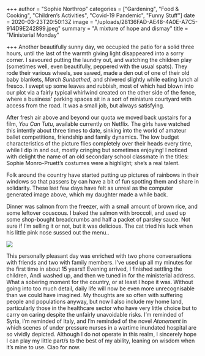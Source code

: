 +++
author = "Sophie Northrop"
categories = ["Gardening", "Food & Cooking", "Children’s Activities", "Covid-19 Pandemic", "Funny Stuff"]
date = 2020-03-23T20:50:13Z
image = "/uploads/28136FAD-AE48-4A0E-A7C5-914D9E242899.jpeg"
summary = "A mixture of hope and dismay"
title = "Ministerial Monday"

+++
Another beautifully sunny day, we occupied the patio for a solid three hours, until the last of the warmth giving light disappeared into a sorry corner. I savoured putting the laundry out, and watching the children play (sometimes well, even beautifully, peppered with the usual spats). They rode their various wheels, see sawed, made a den out of one of their old baby blankets, _March Sunbathed_, and shivered slightly while eating lunch al fresco. I swept up some leaves and rubbish, most of which had blown into our plot via a fairly typical whirlwind created on the other side of the fence, where a business’ parking spaces sit in a sort of miniature courtyard with access from the road. It was a small job, but always satisfying.

After fresh air above and beyond our quota we moved back upstairs for a film, _You Can Tutu_, available currently on Netflix. The girls have watched this intently about three times to date, sinking into the world of amateur ballet competitions, friendship and family dynamics. The low budget characteristics of the picture flies completely over their heads every time, while I dip in and out, mostly cringing but sometimes enjoying! I noticed with delight the name of an old secondary school classmate in the titles: Sophie Monro-Pruett’s costumes were a highlight; she’s a real talent.

Folk around the country have started putting up pictures of rainbows in their windows so that passers by can have a bit of fun spotting them and share in solidarity. These last few days have felt as unreal as the computer generated image above, which my daughter made a while back.

Dinner was salmon from the freezer, with a small amount of brown rice, and some leftover couscous. I baked the salmon with broccoli, and used up some shop-bought breadcrumbs and half a packet of parsley sauce. Not sure if I’m selling it or not, but it was delicious. The cat tried his luck when his little pink nose sussed out the menu..

![](/uploads/5D97FF7B-CEE7-4154-B1BA-B80E4B271D13.jpeg)

This personally pleasant day was enriched with two phone conversations with friends and two with family members. I’ve used up all my minutes for the first time in about 15 years!! Evening arrived, I finished settling the children, Andi washed up, and then we tuned in for the ministerial address. What a sobering moment for the country, or at least I hope it was. Without going into too much detail, daily life will now be even more unrecognisable than we could have imagined. My thoughts are so often with suffering people and populations anyway, but now I also include my home land, particularly those in the healthcare sector who have very little choice but to carry on caring despite the unfairly unavoidable risks. I’m reminded of Syria, I’m reminded of Italy, and I’m reminded of the novel _Atonement_ in which scenes of under pressure nurses in a wartime inundated hospital are so vividly depicted. Although I do not operate in this realm, I sincerely hope I can play my little part/s to the best of my ability, leaning on wisdom when it’s mine to use. Ciao for now.